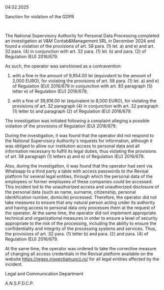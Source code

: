 04.02.2025

Sanction for violation of the GDPR

 

The National Supervisory Authority for Personal Data Processing completed an investigation at V&M Contab&Management SRL in December 2024 and found a violation of the provisions of art. 58 para. (1) let. a) and e) and art. 32 para. (4) in conjunction with art. 32 para. (1) let. b) and para. (2) of Regulation (EU) 2016/679.

As such, the operator was sanctioned as a contravention:

1. with a fine in the amount of 9,954.00 lei (equivalent to the amount of 2,000 EURO), for violating the provisions of art. 58 para. (1) let. a) and e) of Regulation (EU) 2016/679 in conjunction with art. 83 paragraph (5) letter e) of Regulation (EU) 2016/679;

2. with a fine of 39,816.00 lei (equivalent to 8,000 EURO), for violating the provisions of art. 32 paragraph (4) in conjunction with art. 32 paragraph (1) letter b) and paragraph (2) of Regulation (EU) 2016/679.

The investigation was initiated following a complaint alleging a possible violation of the provisions of Regulation (EU) 2016/679.

During the investigation, it was found that the operator did not respond to the National Supervisory Authority's requests for information, although it was obliged to allow our institution access to personal data and all information necessary to fulfill its legal duties, thus violating the provisions of art. 58 paragraph (1) letters a) and e) of Regulation (EU) 2016/679.

Also, during the investigation, it was found that the operator had sent via Whatsapp to a third party a table with access passwords to the Revisal platform for several legal entities, through which the personal data of the employees or former employees of these companies could be accessed. This incident led to the unauthorized access and unauthorized disclosure of the personal data (such as name, surname, citizenship, personal identification number, domicile) processed. Therefore, the operator did not take measures to ensure that any natural person acting under its authority and having access to personal data only processes them at the request of the operator. At the same time, the operator did not implement appropriate technical and organizational measures in order to ensure a level of security appropriate to the risk of the processing, including the ability to ensure the confidentiality and integrity of the processing systems and services. Thus, the provisions of art. 32 para. (1) letter b) and para. (2) and para. (4) of Regulation (EU) 2016/679.

At the same time, the operator was ordered to take the corrective measure of changing all access credentials in the Revisal platform available on the website https://reges.inspectiamuncii.ro/ for all legal entities affected by the incident.

Legal and Communication Department

A.N.S.P.D.C.P.
